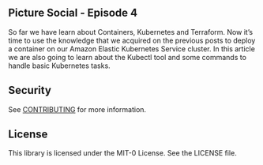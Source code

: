 ## Picture Social - Episode 4
So far we have learn about Containers, Kubernetes and Terraform. Now it’s time to use the knowledge that we acquired on the previous posts to deploy a container on our Amazon Elastic Kubernetes Service cluster. In this article we are also going to learn about the Kubectl tool and some commands to handle basic Kubernetes tasks.

## Security

See [CONTRIBUTING](CONTRIBUTING.md#security-issue-notifications) for more information.

## License

This library is licensed under the MIT-0 License. See the LICENSE file.


